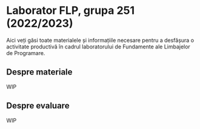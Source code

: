 # Laborator FLP, grupa 251 (2022/2023)

Aici veți găsi toate materialele și informațiile necesare pentru a desfășura o activitate productivă în cadrul laboratorului de Fundamente ale Limbajelor de Programare.  

## Despre materiale

WIP

## Despre evaluare

WIP